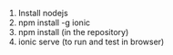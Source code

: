 1. Install nodejs
2. npm install -g ionic
3. npm install (in the repository)
4. ionic serve (to run and test in browser)